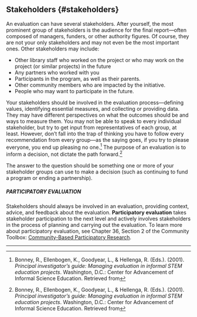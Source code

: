 ## Stakeholders {#stakeholders}

An evaluation can have several stakeholders. After yourself, the most prominent group of stakeholders is the audience for the final report—often composed of managers, funders, or other authority figures. Of course, they are not your only stakeholders and may not even be the most important ones. Other stakeholders may include:

*   Other library staff who worked on the project or who may work on the project (or similar projects) in the future
*   Any partners who worked with you
*   Participants in the program, as well as their parents.
*   Other community members who are impacted by the initiative.
*   People who may want to participate in the future.

Your stakeholders should be involved in the evaluation process—defining values, identifying essential measures, and collecting or providing data. They may have different perspectives on what the outcomes should be and ways to measure them. You may not be able to speak to every individual stakeholder, but try to get input from representatives of each group, at least. However, don’t fall into the trap of thinking you have to follow every recommendation from every group—as the saying goes, if you try to please everyone, you end up pleasing no one.[^6] The purpose of an evaluation is to inform a decision, not dictate the path forward.[^7]

The answer to the question should be something one or more of your stakeholder groups can use to make a decision (such as continuing to fund a program or ending a partnership).

<div class="table-format sidebar"><span class="title"><h5>PARTICIPATORY EVALUATION</h5></span>

Stakeholders should always be involved in an evaluation, providing context, advice, and feedback about the evaluation. **Participatory evaluation** takes stakeholder participation to the next level and actively involves stakeholders in the process of planning and carrying out the evaluation. To learn more about participatory evaluation, see Chapter 36, Section 2 of the Community Toolbox: <a href="http://ctb.ku.edu/en/table-of-contents/evaluate/evaluation/intervention-research/main">Community-Based Participatory Research</a>.</div>

***

[^6]: Bonney, R., Ellenbogen, K., Goodyear, L., &amp; Hellenga, R. (Eds.). (2001). _Principal investigator’s guide: Managing evaluation in informal STEM education projects_. Washington, D.C.: Center for Advancement of Informal Science Education. Retrieved from

[^7]: Bonney, R., Ellenbogen, K., Goodyear, L., &amp; Hellenga, R. (Eds.). (2001). _Principal investigator’s guide: Managing evaluation in informal STEM education projects_. Washington, D.C.: Center for Advancement of Informal Science Education. Retrieved from